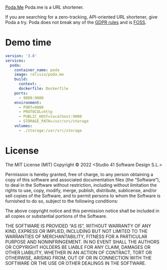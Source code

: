 [Poda.Me](https://poda.me) Poda.me is a URL shortener.

If you are searching for a zero-tracking, API-oriented URL shortener, give Poda a try. Poda does not break any of the [GDPR rules](https://poda.me/b70dd8) and is [FOSS](https://github.com/Studio-41/poda.me).

# Demo time

```yml
version: '3.8'
services:
  poda:
    container_name: poda
    image: relisio/poda.me
    build:
      context: .
      dockerfile: Dockerfile
    ports:
      - 9000:9000
    environment:
      - PORT=9000
      - PROTOCOL=http
      - PUBLIC_HOST=localhost:9000
      - STORAGE_PATH=/usr/src/storage
    volumes:
      - ./storage:/usr/src/storage
```

# License

The MIT License (MIT)
Copyright © 2022 <Studio 41 Software Design S.L.>

Permission is hereby granted, free of charge, to any person obtaining a copy of this software and associated documentation files (the “Software”), to deal in the Software without restriction, including without limitation the rights to use, copy, modify, merge, publish, distribute, sublicense, and/or sell copies of the Software, and to permit persons to whom the Software is furnished to do so, subject to the following conditions:

The above copyright notice and this permission notice shall be included in all copies or substantial portions of the Software.

THE SOFTWARE IS PROVIDED “AS IS”, WITHOUT WARRANTY OF ANY KIND, EXPRESS OR IMPLIED, INCLUDING BUT NOT LIMITED TO THE WARRANTIES OF MERCHANTABILITY, FITNESS FOR A PARTICULAR PURPOSE AND NONINFRINGEMENT. IN NO EVENT SHALL THE AUTHORS OR COPYRIGHT HOLDERS BE LIABLE FOR ANY CLAIM, DAMAGES OR OTHER LIABILITY, WHETHER IN AN ACTION OF CONTRACT, TORT OR OTHERWISE, ARISING FROM, OUT OF OR IN CONNECTION WITH THE SOFTWARE OR THE USE OR OTHER DEALINGS IN THE SOFTWARE.
